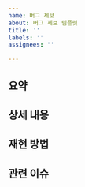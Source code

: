 ```yaml
---
name: 버그 제보
about: 버그 제보 템플릿 
title: ''
labels: ''
assignees: ''

---
```


## 요약
<!-- 버그 내용 요약을 해주세요 -->

## 상세 내용
<!-- 이슈 상세 내용을 적어주세요 -->

## 재현 방법
<!-- 버그 재현방법을 적어주세요 -->
<!-- ex) 로그인 후 특정 카테고리 진입시 -->

## 관련 이슈
<!-- 관련 이슈를 적어주세요 -->